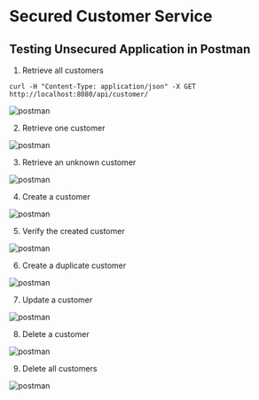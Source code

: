 # Secured Customer Service

## Testing Unsecured Application in Postman

1. Retrieve all customers

```shell
curl -H "Content-Type: application/json" -X GET http://localhost:8080/api/customer/
```

![postman](imgs/unsec-get-all.png)

2. Retrieve one customer

![postman](imgs/unsec-get-one.png)

3. Retrieve an unknown customer

![postman](imgs/unsec-get-not-found.png)

4. Create a customer

![postman](imgs/unsec-post.png)

5. Verify the created customer

![postman](imgs/unsec-get-newly-created.png)

6. Create a duplicate customer

![postman](imgs/unsec-post-duplicated.png)

7. Update a customer

![postman](imgs/unsec-put.png)

8. Delete a customer

![postman](imgs/unsec-delete.png)

9. Delete all customers

![postman](imgs/unsec-delete-all.png)
